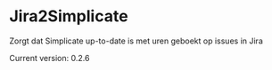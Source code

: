 # Jira2Simplicate

Zorgt dat Simplicate up-to-date is met uren geboekt op issues in Jira

Current version: 0.2.6
